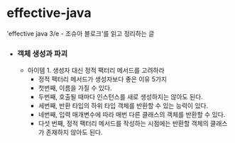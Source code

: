 # effective-java
'effective java 3/e - 조슈아 블로크'를 읽고 정리하는 글

- ### 객체 생성과 파괴
  - 아이템 1. 생성자 대신 정적 팩터리 메서드를 고려하라
    - 정적 팩터리 메서드가 생성자보다 좋은 이유 5가지
    - 첫번째, 이름을 가질 수 있다.
    - 두번째, 호출될 때마다 인스턴스를 새로 생성하지는 않아도 된다.
    - 세번째, 반환 타입의 하위 타입 객체를 반환할 수 있는 능력이 있다.
    - 네번째, 입력 매개변수에 따라 매번 다른 클래스의 객체를 반환할 수 있다.
    - 다섯 번째, 정적 팩터리 메서드를 작성하는 시점에는 반환할 객체의 클래스가 존재하지 않아도 된다.